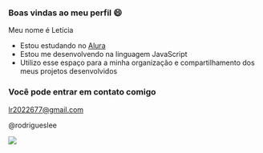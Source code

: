 ### Boas vindas ao meu perfil 😄

Meu nome é Letícia 

- Estou estudando no [Alura](https://www.alura.com.br)
- Estou me desenvolvendo na linguagem JavaScript
- Utilizo esse espaço para a minha organização e compartilhamento dos meus projetos desenvolvidos

### Você pode entrar em contato comigo

lr2022677@gmail.com

@rodrigueslee

![](https://media.tenor.com/q9WIDnGJFS0AAAAC/sticker.gif)
